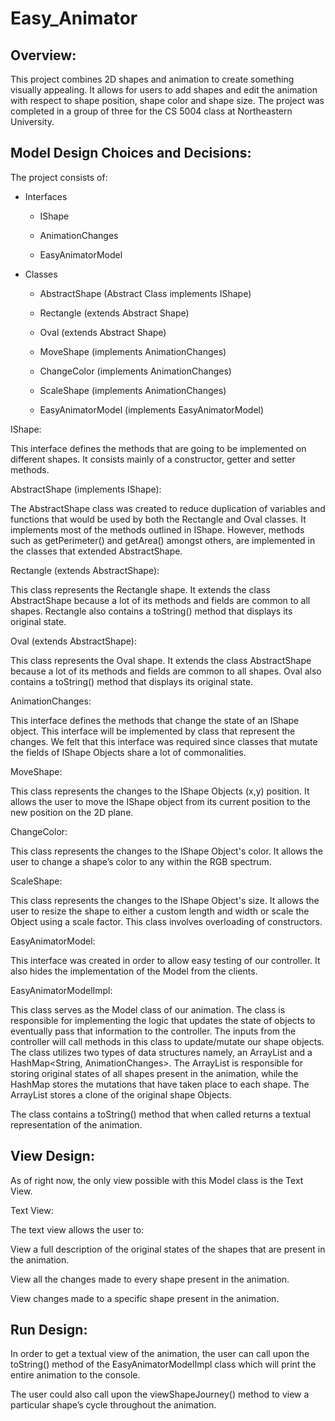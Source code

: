 # Easy_Animator

## Overview: 

This project combines 2D shapes and animation to create something visually appealing. It allows for users to add shapes and edit the animation with respect to shape position, shape color and shape size. The project was completed in a group of three for the CS 5004 class at Northeastern University. 

## Model Design Choices and Decisions: 

The project consists of: 

* Interfaces 

  * IShape 

  * AnimationChanges 

  * EasyAnimatorModel 

* Classes 

   * AbstractShape (Abstract Class implements IShape) 

   * Rectangle (extends Abstract Shape) 

   * Oval (extends Abstract Shape) 

  * MoveShape (implements AnimationChanges) 

  * ChangeColor (implements AnimationChanges) 

  * ScaleShape (implements AnimationChanges) 

  * EasyAnimatorModel (implements EasyAnimatorModel) 

IShape: 

This interface defines the methods that are going to be implemented on different shapes. It consists mainly of a constructor, getter and setter methods. 

AbstractShape (implements IShape): 

The AbstractShape class was created to reduce duplication of variables and functions that would be used by both the Rectangle and Oval classes. It implements most of the methods outlined in IShape. However, methods such as getPerimeter() and getArea() amongst others, are implemented in the classes that extended AbstractShape. 

Rectangle (extends AbstractShape): 

This class represents the Rectangle shape. It extends the class AbstractShape because a lot of 
its methods and fields are common to all shapes. Rectangle also contains a toString() method that displays its original state. 

Oval (extends AbstractShape): 

This class represents the Oval shape. It extends the class AbstractShape because a lot of 
its methods and fields are common to all shapes. Oval also contains a toString() method that displays its original state. 

AnimationChanges: 

This interface defines the methods that change the state of an IShape object. This interface 
will be implemented by class that represent the changes. We felt that this interface was required since classes that mutate the fields of IShape Objects share a lot of commonalities.  

MoveShape: 

This class represents the changes to the IShape Objects (x,y) position. It allows the user to move the 
IShape object from its current position to the new position on the 2D plane. 

ChangeColor: 

This class represents the changes to the IShape Object's color. It allows the user to change a shape’s color to any within the RGB spectrum.  

ScaleShape: 

This class represents the changes to the IShape Object's size. It allows the user to resize the shape to either a custom length and width or scale the Object using a scale factor. This class involves overloading of constructors. 

EasyAnimatorModel: 

This interface was created in order to allow easy testing of our controller. It also hides the implementation of the Model from the clients. 

EasyAnimatorModelImpl: 

This class serves as the Model class of our animation. The class is responsible for implementing the logic 
that updates the state of objects to eventually pass that information to the controller. The inputs from the controller will call methods in this class to update/mutate our shape objects.  
The class utilizes two types of data structures namely, an ArrayList<IShape> and a HashMap<String, AnimationChanges>. The ArrayList is responsible for storing original states of all shapes present in the animation, while the HashMap stores the mutations that have taken place to each shape. The ArrayList stores a clone of the original shape Objects. 

The class contains a toString() method that when called returns a textual representation of the animation. 

 

## View Design: 

As of right now, the only view possible with this Model class is the Text View.  

Text View: 

The text view allows the user to: 

View a full description of the original states of the shapes that are present in the animation. 

View all the changes made to every shape present in the animation. 

View changes made to a specific shape present in the animation. 

 

## Run Design: 

In order to get a textual view of the animation, the user can call upon the toString() method of the EasyAnimatorModelImpl class which will print the entire animation to the console. 

The user could also call upon the viewShapeJourney() method to view a particular shape’s cycle throughout the animation. 

 

 

 

 

 
